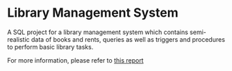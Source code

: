 # Library Management System

A SQL project for a library management system which contains semi-realistic data of books and rents, queries as well as triggers and procedures to perform basic library tasks.

For more information, please refer to [this report](https://github.com/daothuphuong98/Library-Management-System/blob/main/Libary%20Management%20System.pdf)

